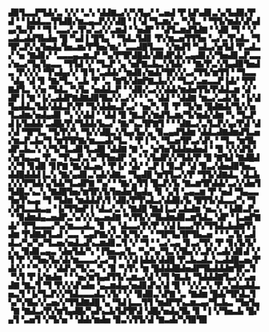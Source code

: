 ▟▉▜▃▃▛▜▟▞▃▝▞▞▝▃▚▝▟▟▇▃▞▞▚▜▄▞▝▃▅▟▝▛▐▟▚▟▊▃▚▞▙▟▉▞▛▟▝▝▐▟▟▃▃▜▜▟▉▞▆▃▄▃▛▞▞▟█▝▐▝▟▝▜▃▆▞▃▝▚▜▃▝▝▜▜▞▆▟▞▟▚▟▄▞▙▞▛▝▝▜▝▃▃▞▃▜▚▞▃▞▞▃▆▟▝▝▅▟▛▝▝▟▜▃▆▟▜▟▇▝▝▟▉▝▜▝▝▞▃▟▃▟▟▜▙▟▅▝█▝▚▟▐▝█▜▄▝▝▜▟▃▜▟▊▝▛▞▆▃▅▜▜▜▅▝▃▞▃▜▚▟▃▝▜▜▛▃▛▞▄▜▅▟▄▜▅▃▆▞▛▜▅▞▆▞▝▃▃▟█▜▃▃▝▞▆▟▜▝▚▟▃▞▅▜▟▝▛▃▟▃▞▝▅▝▇▟▊▞▝▃▃▃▄▃▆▃▛▝▚▞▛▜▛▟█▟▞▟▉▟▛▟▞▃▄▟▊▞▞▜▅▟▊▃▛▃▃▞▅▃▞▜▄▜▄▃▃▝▜▜▟▝▞▝▜▃▛▝▄▝▅▛▇▃▙▃▚▜▟▞▝▝▇▞▛▃▚▜▄▟▉▜▅▟▃▝▛▞▞▞▝▜▚▟▄▞▞▝▊▜▝▃▟▟▞▝▆▟▊▞▆▟▞▜▛▞▞▃▞▜▜▞▆▜▜▝▝▜▃▃▝▟▄▝▟▝▊▝▇▞▜▃▝▃▙▝▛▝▃▝▇▜▞▟▆▛▇▃▙▞▞▝▜▃▞▃▅▃▃▛▐▟▞▝▛▛▇▟▜▃▝▞▅▝▜▟▃▝▚▜▄▝▅▟▟▃▛▝▝▟▉▞▃▞▞▟▟▞▆▟▅▜▜▞▛▟▟▃▆▝▟▝▟▛▐▝▇▝▐▞▃▟▟▛▇▟▇▟▉▜▙▞▞▃▞▞▝▝▃▝▟▟▝▝▟▟▇▝▆▃▞▃▟▞▙▝▐▞▟▜▄▟▟▃▜▟▞▟▟▃▛▞▛▝▜▞▟▟▅▃▛▃▞▝▅▞▚▝▊▝▛▝▜▞▆▝█▟▇▟▞▜▞▞▅▜▃▟▆▞▅▟▄▟▊▝▚▝▞▟▟▝▝▟▟▝▉▝▇▃▛▞▆▟▜▃▆▞▜▞▆▟▞▟▆▝▚▝▜▃▛▟▐▞▙▟▟▞▃▟█▞▛▞▜▟▟▞▙▃▞▝▇▞▚▃▜▛▇▜▝▝▝▟▇▃▞▃▜▃▛▞▄▞▛▟▝▟▞▟▝▜▛▜▃▝▜▞▛▞▚▝▜▞▞▟█▃▚▜▄▞▙▞▄▝▉▃▄▟▜▟▆▝▟▟▃▟▇▟▆▟▜▃▅▞▆▃▛▃▙▞▜▝▆▜▜▛▇▞▆▃▃▟▞▜▃▝▝▛▐▝▚▝▜▃▅▜▛▃▞▟▚▝▝▜▃▝▆▜▙▟▛▃▙▃▚▝▞▜▞▜▃▟▊▜▃▟█▝▟▟▇▝▇▝▃▝▅▜▅▜▟▟▅▟▅▟▝▝▉▝▞▞▟▜▞▞▅▜▄▃▄▝▛▃▝▜▚▃▛▃▚▞▜▜▅▟▛▝▄▝▝▞▙▟▛▞▞▜▟▞▛▝█▝▇▜▟▝▇▟█▟▞▞▜▝▊▟▉▝▊▛▇▝▇▞▟▃▅▞▝▛▐▞▝▟▞▝▃▛▐▝▉▃▛▝▟▝▉▃▞▟▅▟▉▜▅▃▟▟█▟▟▟▐▃▚▝▇▞▄▟▊▃▚▟▞▟▇▃▝▜▄▟█▝▆▜▜▃▞▞▛▝▜▜▞▟▇▟▃▝▟▃▙▞▞▞▛▜▟▞▄▜▟▞▜▃▟▛▇▝▚▞▝▝▇▞▄▜▜▝█▃▛▞▙▝▇▃▆▜▛▟▟▞▃▞▞▟▅▜▜▟█▃▚▃▚▝▇▟█▜▅▞▆▜▛▞▙▜▅▟▅▜▄▟▄▝▊▝▄▜▝▃▄▃▆▝▛▝▅▟▝▜▄▃▃▜▅▜▚▃▄▝▜▝▜▟▆▝▆▟▟▟▚▜▝▟▉▞▛▜▚▟▃▞▟▟▉▞▙▝█▜▜▞▟▃▃▞▚▝▜▞▟▜▃▃▙▃▄▝▐▞▜▜▅▛▐▝▟▃▞▃▚▝▇▟█▝▇▟▐▃▞▃▙▟▆▝▅▃▚▝▐▟▉▃▛▃▝▝▉▟▆▟▄▃▅▟▛▃▚▞▞▞▄▃▅▟▇▝▚▜▜▞▞▜▙▟▆▟▉▃▆▜▟▃▝▟▛▝▐▃▅▛▇▟▞▝▛▜▃▃▃▞▚▞▆▃▃▟▃▝▊▝▄▝▟▃▃▞▛▞▛▝▞▟▐▃▃▞▛▞▜▜▟▃▙▟▆▜▚▟▆▝▛▟▇▟▜▃▟▝▃▃▝▃▄▛▇▞▞▃▜▞▜▞▃▝▝▜▛▜▄▜▛▜▙▃▅▝▝▝▃▜▞▃▟▟▃▞▚▞▚▞▜▃▅▞▅▟▃▟▚▃▆▟▊▃▜▝▞▝▜▝▝▃▞▃▄▝▊▃▞▜▚▝▛▝▊▞▙▜▞▞▄▝▉▟▊▃▄▃▝▟▅▜▟▞▚▝▐▜▅▃▄▜▃▝▚▞▚▞▜▃▚▜▙▞▞▃▛▞▃▟▞▟▊▟▝▞▜▝▛▝▞▜▅▞▙▞▟▞▆▃▃▃▞▃▞▜▝▝▞▟▐▟▟▞▟▟█▝▛▃▙▃▟▃▚▃▟▟█▃▅▞▛▟▞▞▝▝▚▝▞▝▟▟▚▞▜▞▃▝▚▝▉▝▚▜▚▝▆▝█▟▟▟█▟▅▟▛▜▙▟▟▟▆▜▛▃▜▝▚▜▝▛▐▞▆▟▅▝▝▝▅▞▆▜▄▟▜▜▞▃▆▃▞▟▝▞▜▝▇▃▙▝▜▟▟▟▇▜▃▞▞▃▅▟▇▝▇▃▜▝▜▝▛▞▞▟▚▟▅▝▄▃▆▟▄▞▅▟▊▟▚▞▟▝█▝▝▞▞▃▚▝▛▃▚▟▄▟▟▃▅▃▜▝▐▞▜▃▛▞▞▜▟▃▃▃▟▃▚▜▞▝▞▝▉▟▉▃▚▛▇▝▃▝▇▟▆▝█▟▞▜▛▟▃▜▚▞▚▜▙▞▞▃▅▞▞▜▜▟▇▟█▝▄▝▜▟▐▃▃▜▜▝▆▟▛▜▚▃▆▃▄▞▜▃▙▃▝▜▅▜▄▝▇▝▇▟▃▞▛▞▆▜▄▟█▞▚▟▚▃▙▜▟▜▛▟▝▟█▞▅▟▄▜▙▝▊▝▐▝▞▜▅▃▙▝█▞▄▜▝▃▅▜▝▞▜▞▅▝▝▟▟▞▆▟▅▝▉▃▚▜▜▞▟▝▇▃▟▞▚▜▉▜▉
